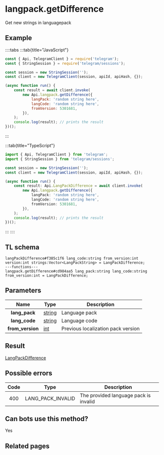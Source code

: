 # langpack.getDifference

Get new strings in languagepack

## Example

::::tabs
:::tab{title="JavaScript"}

```js
const { Api, TelegramClient } = require('telegram');
const { StringSession } = require('telegram/sessions');

const session = new StringSession('');
const client = new TelegramClient(session, apiId, apiHash, {});

(async function run() {
    const result = await client.invoke(
        new Api.langpack.getDifference({
            langPack: 'random string here',
            langCode: 'random string here',
            fromVersion: 5301681,
        }),
    );
    console.log(result); // prints the result
})();
```

:::

:::tab{title="TypeScript"}

```ts
import { Api, TelegramClient } from 'telegram';
import { StringSession } from 'telegram/sessions';

const session = new StringSession('');
const client = new TelegramClient(session, apiId, apiHash, {});

(async function run() {
    const result: Api.LangPackDifference = await client.invoke(
        new Api.langpack.getDifference({
            langPack: 'random string here',
            langCode: 'random string here',
            fromVersion: 5301681,
        }),
    );
    console.log(result); // prints the result
})();
```

:::
::::

## TL schema

```
langPackDifference#f385c1f6 lang_code:string from_version:int version:int strings:Vector<LangPackString> = LangPackDifference;
---functions---
langpack.getDifference#cd984aa5 lang_pack:string lang_code:string from_version:int = LangPackDifference;
```

## Parameters

|       Name       | Type                                            | Description                        |
| :--------------: | ----------------------------------------------- | ---------------------------------- |
|  **lang_pack**   | [string](https://core.telegram.org/type/string) | Language pack                      |
|  **lang_code**   | [string](https://core.telegram.org/type/string) | Language code                      |
| **from_version** | [int](https://core.telegram.org/type/int)       | Previous localization pack version |

## Result

[LangPackDifference](https://core.telegram.org/type/LangPackDifference)

## Possible errors

| Code | Type              | Description                           |
| :--: | ----------------- | ------------------------------------- |
| 400  | LANG_PACK_INVALID | The provided language pack is invalid |

## Can bots use this method?

Yes

## Related pages
